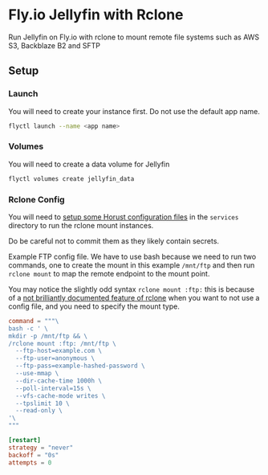 # Fly.io Jellyfin with Rclone

Run Jellyfin on Fly.io with rclone to mount remote file systems such as AWS S3, Backblaze B2 and SFTP

## Setup

### Launch

You will need to create your instance first. Do not use the default app name.

```bash
flyctl launch --name <app name>
```

### Volumes

You will need to create a data volume for Jellyfin

```bash
flyctl volumes create jellyfin_data
```

### Rclone Config

You will need to [setup some Horust configuration files](https://github.com/FedericoPonzi/Horust/blob/master/DOCUMENTATION.md) in the `services` directory to run the rclone mount instances.

Do be careful not to commit them as they likely contain secrets.

Example FTP config file. We have to use bash because we need to run two commands, one to create the mount in this example `/mnt/ftp` and then run `rclone mount` to map the remote endpoint to the mount point.

You may notice the slightly odd syntax `rclone mount :ftp:` this is because of a [not brilliantly documented feature of rclone](https://forum.rclone.org/t/syntax-for-config-less-operation/12011/4) when you want to not use a config file, and you need to specify the mount type.

```toml
command = """\
bash -c ' \
mkdir -p /mnt/ftp && \
/rclone mount :ftp: /mnt/ftp \
  --ftp-host=example.com \
  --ftp-user=anonymous \
  --ftp-pass=example-hashed-password \
  --use-mmap \
  --dir-cache-time 1000h \
  --poll-interval=15s \
  --vfs-cache-mode writes \
  --tpslimit 10 \
  --read-only \
'\
"""

[restart]
strategy = "never"
backoff = "0s"
attempts = 0
```
